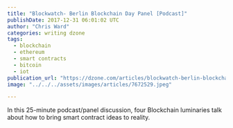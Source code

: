 ```yaml
---
title: "Blockwatch- Berlin Blockchain Day Panel [Podcast]"
publishDate: 2017-12-31 06:01:02 UTC
author: "Chris Ward"
categories: writing dzone
tags:
  - blockchain
  - ethereum
  - smart contracts
  - bitcoin
  - iot
publication_url: "https://dzone.com/articles/blockwatch-berlin-blockchain-day-panel"
image: "../../../assets/images/articles/7672529.jpeg"

---
```

In this 25-minute podcast/panel discussion, four Blockchain luminaries talk about how to bring smart contract ideas to reality.

